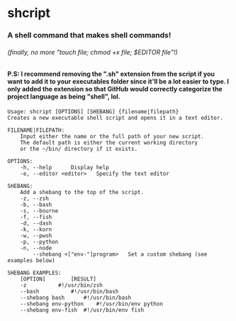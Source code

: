# shcript
### A shell command that makes shell commands!
###### (finally, no more "touch file; chmod +x file; $EDITOR file"!)


#### P.S: I recommend removing the ".sh" extension from the script if you want to add it to your executables folder since it'll be a lot easier to type. I only added the extension so that GitHub would correctly categorize the project language as being "shell", lol.
```
Usage: shcript [OPTIONS] [SHEBANG] {filename|filepath}
Creates a new executable shell script and opens it in a text editor.

FILENAME|FILEPATH:
	Input either the name or the full path of your new script.
	The default path is either the current working directory
	or the ~/bin/ directory if it exists.

OPTIONS:
	-h, --help		Display help
	-e, --editor <editor>	Specify the text editor

SHEBANG:
	Add a shebang to the top of the script.
	-z, --zsh
	-b, --bash
	-s, --bourne
	-f, --fish
	-d, --dash
	-k, --korn
	-w, --pwsh
	-p, --python
	-n, --node
	    --shebang <["env-"]program>   Set a custom shebang (see examples below)

SHEBANG EXAMPLES:
	[OPTION]		[RESULT]
	-z			#!/usr/bin/zsh
	--bash			#!/usr/bin/bash
	--shebang bash		#!/usr/bin/bash
	--shebang env-python	#!/usr/bin/env python
	--shebang env-fish	#!/usr/bin/env fish
```
